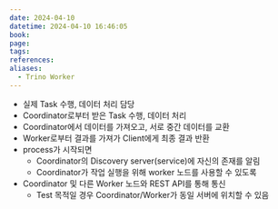 ```yaml
---
date: 2024-04-10
datetime: 2024-04-10 16:46:05
book: 
page: 
tags: 
references: 
aliases:
  - Trino Worker
---
```

- 실제 Task 수행, 데이터 처리 담당
- Coordinator로부터 받은 Task 수행, 데이터 처리
- Coordinator에서 데이터를 가져오고, 서로 중간 데이터를 교환
- Worker로부터 결과를 가져가 Client에게 최종 결과 반환
- process가 시작되면
  - Coordinator의 Discovery server(service)에 자신의 존재를 알림
  - Coordinator가 작업 실행을 위해 worker 노드를 사용할 수 있도록
- Coordinator 및 다른 Worker 노드와 REST API를 통해 통신
  - Test 목적일 경우 Coordinator/Worker가 동일 서버에 위치할 수 있음